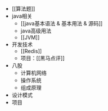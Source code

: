 
- [[算法题]]
- java相关
	- [[java基本语法 & 基本用法 & 源码]]
	- java高级用法
	- [[JVM]]
- 开发技术
	- [[Redis]]
	- 项目：[[黑马点评]]
- 八股
	- 计算机网络
	- 操作系统
	- 组成原理
- 设计模式
- 项目